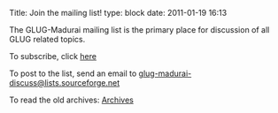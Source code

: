 Title: Join the mailing list!
type: block
date: 2011-01-19 16:13

The GLUG-Madurai mailing list is the primary place for discussion of all GLUG related topics.

To subscribe, click [here](https://lists.sourceforge.net/lists/listinfo/glug-madurai-discuss)

To post to the list, send an email to [glug-madurai-discuss@lists.sourceforge.net](mailto:glug-madurai-discuss@lists.sourceforge.net)

To read the old archives: [Archives](http://sourceforge.net/p/glug-madurai/mailman/glug-madurai-discuss/)
